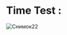 # Time  Test :
![Снимок22](https://user-images.githubusercontent.com/49064635/179421605-18eff198-54ac-4628-9c8c-d923259abc1d.PNG)
